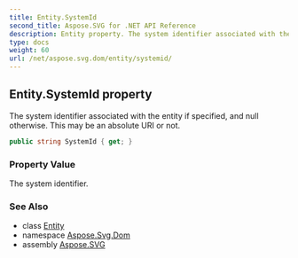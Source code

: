 ```yaml
---
title: Entity.SystemId
second_title: Aspose.SVG for .NET API Reference
description: Entity property. The system identifier associated with the entity if specified and null otherwise. This may be an absolute URI or not
type: docs
weight: 60
url: /net/aspose.svg.dom/entity/systemid/
---
```

## Entity.SystemId property

The system identifier associated with the entity if specified, and null otherwise. This may be an absolute URI or not.

```csharp
public string SystemId { get; }
```

### Property Value

The system identifier.

### See Also

* class [Entity](../)
* namespace [Aspose.Svg.Dom](../../entity/)
* assembly [Aspose.SVG](../../../)
